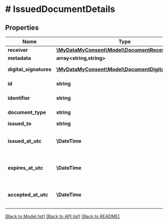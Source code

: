 # # IssuedDocumentDetails

## Properties

Name | Type | Description | Notes
------------ | ------------- | ------------- | -------------
**receiver** | [**\MyDataMyConsent\Model\DocumentReceiver**](DocumentReceiver.md) |  |
**metadata** | **array<string,string>** | Metadata. | [optional]
**digital_signatures** | [**\MyDataMyConsent\Model\DocumentDigitalSignature[]**](DocumentDigitalSignature.md) | Digital signatures. |
**id** | **string** | Document Id. |
**identifier** | **string** | Document Identifier. |
**document_type** | **string** | Document type name. |
**issued_to** | **string** | User name. |
**issued_at_utc** | **\DateTime** | Issued datetime in UTC timezone. |
**expires_at_utc** | **\DateTime** | Expires datetime in UTC timezone. | [optional]
**accepted_at_utc** | **\DateTime** | Accepted datetime in UTC timezone. | [optional]

[[Back to Model list]](../../README.md#models) [[Back to API list]](../../README.md#endpoints) [[Back to README]](../../README.md)
